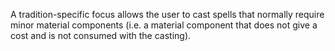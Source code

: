 A tradition-specific focus allows the user to cast spells that normally require minor material components (i.e. a material component that does not give a cost and is not consumed with the casting).